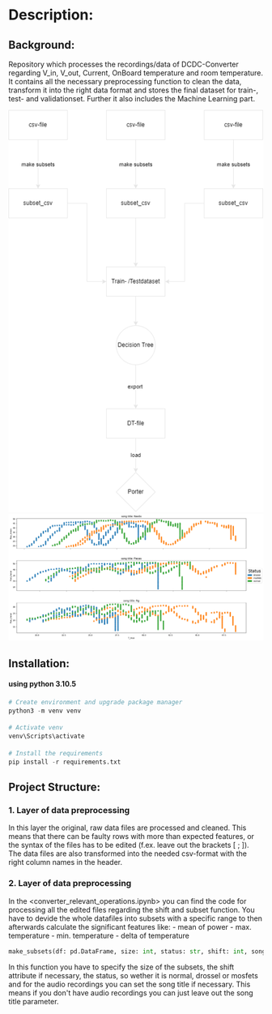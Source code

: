 # Description:

## Background:
Repository which processes the recordings/data of DCDC-Converter regarding V_in, V_out, Current, OnBoard temperature and room temperature. It contains all the necessary 
preprocessing function to clean the data, transform it into the right data format and stores the final dataset for train-, test- and validationset. Further it also includes the Machine Learning part.

![Sequencediagram](Ressources/Data_Preprocessing_Sequencediagram.png)
![Scatterplot](Ressources/scatterplot_audio_merged_dataset.png)

## Installation:
#### using python 3.10.5

```python
# Create environment and upgrade package manager
python3 -m venv venv

# Activate venv
venv\Scripts\activate

# Install the requirements
pip install -r requirements.txt
```

## Project Structure:

### 1. Layer of data preprocessing

In this layer the original, raw data files are processed and cleaned. This means that there can be faulty rows with more than expected features, or the syntax of the files has to be edited (f.ex. leave out the brackets [ ; ]). The data files are also transformed into the needed csv-format with the right column names in the header.
### 2. Layer of data preprocessing 

In the <converter_relevant_operations.ipynb> you can find the code for processing all the edited files regarding the shift and subset function. You have to devide the whole datafiles into subsets with a specific range to then afterwards calculate the significant features like:
    - mean of power
    - max. temperature
    - min. temperature
    - delta of temperature

```python
make_subsets(df: pd.DataFrame, size: int, status: str, shift: int, song_title: str)
```
In this function you have to specify the size of the subsets, the shift attribute if necessary, the status, so wether it is normal, drossel or mosfets and for the audio recordings you can set the song title if necessary. This means if you don't have audio recordings you can just leave out the song title parameter.